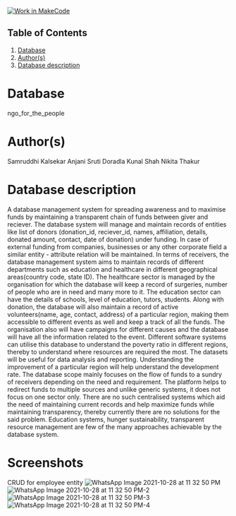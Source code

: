 [![Work in MakeCode](https://classroom.github.com/assets/work-in-make-code-c53f0c86300af1a64cdd5dc830e2509efd17c8cb483a722cacaee84d10eb8ec9.svg)](https://classroom.github.com/online_ide?assignment_repo_id=5876233&assignment_repo_type=AssignmentRepo)
## Table of Contents
1. [Database](#database)
1. [Author(s)](#author)
1. [Database description](#description)
 
# Database
ngo_for_the_people
# Author(s)
Samruddhi Kalsekar
Anjani Sruti Doradla
Kunal Shah
Nikita Thakur
# Database description
A database management system for spreading awareness and to maximise funds by maintaining a transparent chain of funds between giver and reciever.  The database system will manage and maintain records of entities like list of donors (donation_id, reciever_id, names, affiliation, details, donated amount, contact, date of donation) under funding. In case of external funding from companies, businesses or any other corporate field a similar entity - attribute relation will be maintained. In terms of receivers, the database management system aims to maintain records of different departments such as education and healthcare in different geographical areas(country code, state ID). The healthcare sector is managed by the organisation for which the database will keep a record of surgeries, number of people who are in need and many more to it. The education sector can have the details of schools, level of education, tutors, students. 
Along with donation, the database will also maintain a record of active volunteers(name, age, contact, address) of a particular region, making them accessible to different events as well and keep a track of all the funds. The organisation also will have campaigns for different causes and the database will have all the information related to the event.
Different software systems can utilise this database to understand the poverty ratio in different regions, thereby to understand where resources are required the most. The datasets will be useful for data analysis and reporting. Understanding the improvement of a particular region will help understand the development rate. The database scope mainly focuses on the flow of funds to a sundry of receivers depending on the need and requirement.
The platform helps to redirect funds to multiple sources and unlike generic systems, it does  not focus on one sector only. There are no such centralised systems which aid the need of maintaining current records and help maximize funds while maintaining transparency, thereby currently there are no solutions for the said problem. Education systems, hunger sustainability, transparent resource management are few of the many approaches achievable by the database system.
# Screenshots

CRUD for employee entity
![WhatsApp Image 2021-10-28 at 11 32 50 PM](https://user-images.githubusercontent.com/62787126/139376361-fd1d39ff-72de-465f-a3b6-2dc757ba7580.jpeg)
![WhatsApp Image 2021-10-28 at 11 32 50 PM-2](https://user-images.githubusercontent.com/62787126/139376348-f93d33df-411f-43ae-9f2a-7bb571f4e99a.jpeg)
![WhatsApp Image 2021-10-28 at 11 32 50 PM-3](https://user-images.githubusercontent.com/62787126/139376352-51f0f3fe-86db-401f-ab3f-a050fef99c9e.jpeg)
![WhatsApp Image 2021-10-28 at 11 32 50 PM-4](https://user-images.githubusercontent.com/62787126/139376358-19831c16-1050-42db-b291-24d8d2794b3e.jpeg)


